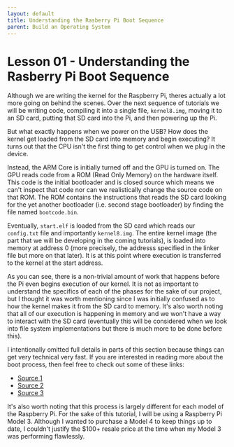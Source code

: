 ```yaml
---
layout: default
title: Understanding the Rasberry Pi Boot Sequence
parent: Build an Operating System
---
```

# **Lesson 01** - Understanding the Rasberry Pi Boot Sequence

Although we are writing the kernel for the Raspberry Pi, theres actually a lot more going on behind the scenes. Over the next sequence of tutorials we will be writing code, compiling it into a single file, `kernel8.img`, moving it to an SD card, putting that SD card into the Pi, and then powering up the Pi.

But what exactly happens when we power on the USB? How does the kernel get loaded from the SD card into memory and begin executing? It turns out that the CPU isn't the first thing to get control when we plug in the device.

Instead, the ARM Core is initially turned off and the GPU is turned on. The GPU reads code from a ROM (Read Only Memory) on the hardware itself. This code is the initial bootloader and is closed source which means we can't inspect that code nor can we realistically change the source code on that ROM. The ROM contains the instructions that reads the SD card looking for the yet another bootloader (i.e. second stage bootloader) by finding the file named `bootcode.bin`.

Eventually, `start.elf` is loaded from the SD card which reads our `config.txt` file and importantly `kernel8.img`. The entire kernel image (the part that we will be developing in the coming tutorials), is loaded into memory at address 0 (more precisely, the addresss specified in the linker file but more on that later). It is at this point where execution is transferred to the kernel at the start address. 

As you can see, there is a non-trivial amount of work that happens before the Pi even begins execution of our kernel. It is not as important to understand the specifics of each of the phases for the sake of our project, but I thought it was worth mentioning since I was initially confused as to how the kernel makes it from the SD card to memory. It's also worth noting that all of our execution is happening in memory and we won't have a way to interact with the SD card (eventually this will be considered when we look into file system implementations but there is much more to be done before this).

I intentionally omitted full details in parts of this section because things can get very technical very fast. If you are interested in reading more about the boot process, then feel free to check out some of these links:

 * [Source 1](https://www.nayab.xyz/rpi3b-elinux/embedded-linux-rpi3-030-boot-process)
 * [Source 2](https://www.lions-wing.net/maker/raspberry-1/boot.html)
 * [Source 3](http://www.diy.ind.in/raspberry-pi/55-run-scripts-on-startup-in-raspberry-pi)

 It's also worth noting that this process is largely different for each model of the Raspberry Pi. For the sake of this tutorial, I will be using a Raspberry Pi Model 3. Although I wanted to purchase a Model 4 to keep things up to date, I couldn't justify the $100+ resale price at the time when my Model 3 was performing flawlessly.
